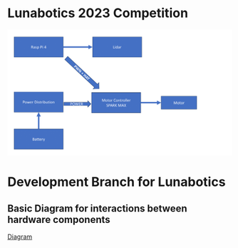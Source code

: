 # Lunabotics 2023 Competition
![Diagram!](Diagram.png)
# Development Branch for Lunabotics

## Basic Diagram for interactions between hardware components
[Diagram](./images/Diagram.png)